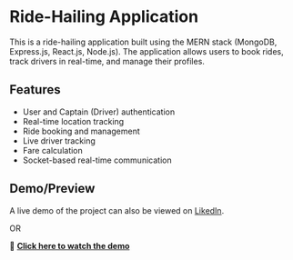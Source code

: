 # Ride-Hailing Application

This is a ride-hailing application built using the MERN stack (MongoDB, Express.js, React.js, Node.js). The application allows users to book rides, track drivers in real-time, and manage their profiles.

## Features
- User and Captain (Driver) authentication
- Real-time location tracking
- Ride booking and management
- Live driver tracking
- Fare calculation
- Socket-based real-time communication

## Demo/Preview
A live demo of the project can also be viewed on [LikedIn](#).
  
  OR
                  
🔗 **[Click here to watch the demo](https://streamable.com/yc1cl5)**  
